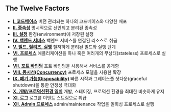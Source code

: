 ## The Twelve Factors

<ul class="list pl0">
    <li class="pv4 pv4-ns bb b--black-10"><b class="db f4 mb1"><a href="./codebase" class="link purple underline-hover">I. 코드베이스</a></b>
        <span class="f4 db lh-copy">버전 관리되는 하나의 코드베이스와 다양한 배포</span>
    </li>
    <li class="pv4 pv4-ns bb b--black-10"><b class="db f4 mb1"><a href="./dependencies" class="link purple underline-hover">II. 종속성</a></b>
        <span class="f4 db lh-copy">명시적으로 선언되고 분리된 종속성</span>
    </li>
    <li class="pv4 pv4-ns bb b--black-10"><b class="db f4 mb1"><a href="./config" class="link purple underline-hover">III. 설정</a></b>
        <span class="f4 db lh-copy">환경(environment)에 저장된 설정</span>
    </li>
    <li class="pv4 pv4-ns bb b--black-10"><b class="db f4 mb1"><a href="./backing-services" class="link purple underline-hover">IV. 백엔드 서비스</a></b>
        <span class="f4 db lh-copy">백엔드 서비스를 연결된 리소스로 취급</span>
    </li>
    <li class="pv4 pv4-ns bb b--black-10"><b class="db f4 mb1"><a href="./build-release-run" class="link purple underline-hover">V. 빌드, 릴리즈, 실행</a></b>
        <span class="f4 db lh-copy">철저하게 분리된 빌드와 실행 단계</span>
    </li>
    <li class="pv4 pv4-ns bb b--black-10"><b class="db f4 mb1"><a href="./processes" class="link purple underline-hover">VI. 프로세스</a></b>
        <span class="f4 db lh-copy">애플리케이션을 하나 혹은 여러개의 무상태(stateless) 프로세스로 실행</span>
    </li>
    <li class="pv4 pv4-ns bb b--black-10"><b class="db f4 mb1"><a href="./port-binding" class="link purple underline-hover">VII. 포트 바인딩</a></b>
        <span class="f4 db lh-copy">포트 바인딩을 사용해서 서비스를 공개함</span>
    </li>
    <li class="pv4 pv4-ns bb b--black-10"><b class="db f4 mb1"><a href="./concurrency" class="link purple underline-hover">VIII. 동시성(Concurrency)</a></b>
        <span class="f4 db lh-copy">프로세스 모델을 사용한 확장</span>
    </li>
    <li class="pv4 pv4-ns bb b--black-10"><b class="db f4 mb1"><a href="./disposability" class="link purple underline-hover">IX. 폐기 가능(Disposability)</a></b>
        <span class="f4 db lh-copy">빠른 시작과 그레이스풀 셧다운(graceful shutdown)을 통한 안정성 극대화</span>
    </li>
    <li class="pv4 pv4-ns bb b--black-10"><b class="db f4 mb1"><a href="./dev-prod-parity" class="link purple underline-hover">X. 개발/프로덕션환경 일치</a></b>
        <span class="f4 db lh-copy">개발, 스테이징, 프로덕션 환경을 최대한 비슷하게 유지</span>
    </li>
    <li class="pv4 pv4-ns bb b--black-10"><b class="db f4 mb1"><a href="./logs" class="link purple underline-hover">XI. 로그</a></b>
        <span class="f4 db lh-copy">로그를 이벤트 스트림으로 취급</span>
    </li>
    <li class="pv4 pv4-ns bb b--black-10"><b class="db f4 mb1"><a href="./admin-processes" class="link purple underline-hover">XII. Admin 프로세스</a></b>
        <span class="f4 db lh-copy">admin/maintenance 작업을 일회성 프로세스로 실행</span>
    </li>
</ul>
